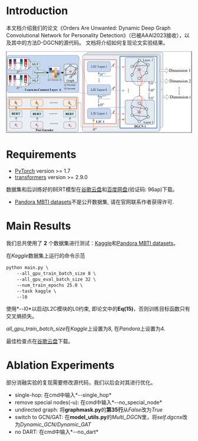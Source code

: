 # Introduction

本文档介绍我们的论文《Orders Are Unwanted: Dynamic Deep Graph Convolutional Network for Personality Detection》（已被AAAI2023接收），以及其中的方法D-DGCN的源代码。 文档将介绍如何复现论文实验结果。

![1669439431456](image/Readme_zh/1669439431456.png)

# Requirements

* [PyTorch](http://pytorch.org/) version >= 1.7
* [transformers](https://huggingface.co/docs/transformers/) version >= 2.9.0

数据集和后训练好的BERT模型在[谷歌云盘](https://drive.google.com/file/d/1wMB7jNhve2KJaoaFuX2o0JtDjH8wZ0CM/view?usp=share_link)和[百度网盘](https://pan.baidu.com/s/1jURrE_XOWDOcoET7gN96Aw)(验证码: 96ap)下载。
* [Pandora MBTI datasets](https://psy.takelab.fer.hr/datasets/all/pandora/)不是公开数据集, 请在官网联系作者获得许可.

# Main Results

我们总共使用了 **2** 个数据集进行测试：[Kaggle](https://www.kaggle.com/datasnaek/mbti-type)和[Pandora MBTI datasets](https://psy.takelab.fer.hr/datasets/all/)。

在*Kaggle*数据集上运行的命令示范

```shell
python main.py \
    --all_gpu_train_batch_size 8 \
    --all_gpu_eval_batch_size 32 \
    --num_train_epochs 25.0 \
    --task kaggle \
    --l0
```

使用*--l0*以启动L2C模块的L0约束, 即论文中的**Eq(15)**，否则训练目标函数只有交叉熵损失。

*all_gpu_train_batch_size*在*Kaggle*上设置为8, 在*Pandora*上设置为4.

最佳检查点在[谷歌云盘](https://drive.google.com/file/d/1EtkuvwLVGrnAusInltFKQoMvgC_9Wjxf/view?usp=share_link)下载。

# Ablation Experiments

部分消融实验的复现需要修改源代码，我们以后会对其进行优化。

* single-hop: 在cmd中输入*--single_hop*
* remove special nodes(-u): 在cmd中输入*--no_special_node*
* undirected graph: 将**graphmask.py**的**第35行**从*False*改为*True*
* switch to GCN/GAT: 在**model_utils.py**的*Multi_DGCN*里，将*self.dgcnx*改为*Dynamic_GCN/Dynamic_GAT*
* no DART: 在cmd中输入*--no_dart*
